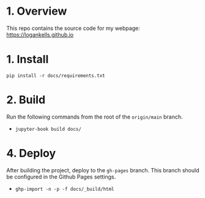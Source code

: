 # 1. Overview
This repo contains the source code for my webpage: https://logankells.github.io

# 1. Install

`pip install -r docs/requirements.txt`

# 2. Build
Run the following commands from the root of the `origin/main` branch.
- `jupyter-book build docs/`

# 4. Deploy
After building the project, deploy to the `gh-pages` branch. This branch should be configured in the 
Github Pages settings.
- `ghp-import -n -p -f docs/_build/html`
